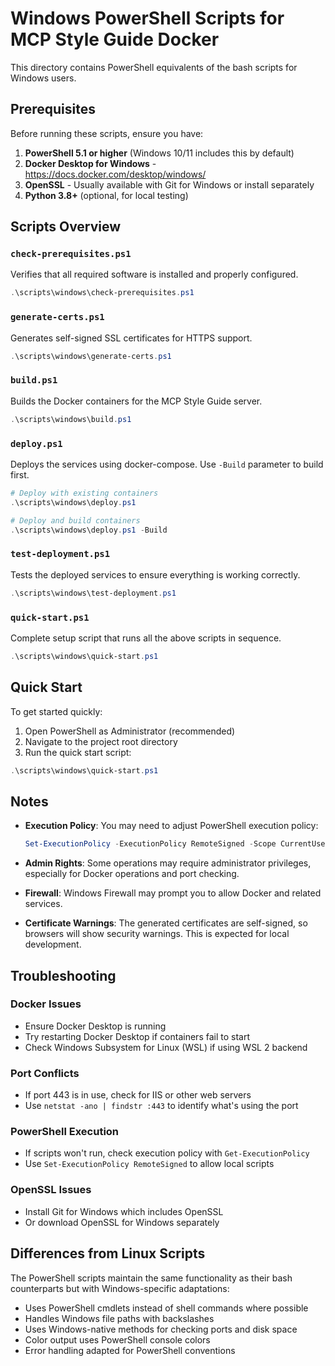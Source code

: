 # Windows PowerShell Scripts for MCP Style Guide Docker

This directory contains PowerShell equivalents of the bash scripts for Windows users.

## Prerequisites

Before running these scripts, ensure you have:

1. **PowerShell 5.1 or higher** (Windows 10/11 includes this by default)
2. **Docker Desktop for Windows** - https://docs.docker.com/desktop/windows/
3. **OpenSSL** - Usually available with Git for Windows or install separately
4. **Python 3.8+** (optional, for local testing)

## Scripts Overview

### `check-prerequisites.ps1`
Verifies that all required software is installed and properly configured.

```powershell
.\scripts\windows\check-prerequisites.ps1
```

### `generate-certs.ps1`
Generates self-signed SSL certificates for HTTPS support.

```powershell
.\scripts\windows\generate-certs.ps1
```

### `build.ps1`
Builds the Docker containers for the MCP Style Guide server.

```powershell
.\scripts\windows\build.ps1
```

### `deploy.ps1`
Deploys the services using docker-compose. Use `-Build` parameter to build first.

```powershell
# Deploy with existing containers
.\scripts\windows\deploy.ps1

# Deploy and build containers
.\scripts\windows\deploy.ps1 -Build
```

### `test-deployment.ps1`
Tests the deployed services to ensure everything is working correctly.

```powershell
.\scripts\windows\test-deployment.ps1
```

### `quick-start.ps1`
Complete setup script that runs all the above scripts in sequence.

```powershell
.\scripts\windows\quick-start.ps1
```

## Quick Start

To get started quickly:

1. Open PowerShell as Administrator (recommended)
2. Navigate to the project root directory
3. Run the quick start script:

```powershell
.\scripts\windows\quick-start.ps1
```

## Notes

- **Execution Policy**: You may need to adjust PowerShell execution policy:
  ```powershell
  Set-ExecutionPolicy -ExecutionPolicy RemoteSigned -Scope CurrentUser
  ```

- **Admin Rights**: Some operations may require administrator privileges, especially for Docker operations and port checking.

- **Firewall**: Windows Firewall may prompt you to allow Docker and related services.

- **Certificate Warnings**: The generated certificates are self-signed, so browsers will show security warnings. This is expected for local development.

## Troubleshooting

### Docker Issues
- Ensure Docker Desktop is running
- Try restarting Docker Desktop if containers fail to start
- Check Windows Subsystem for Linux (WSL) if using WSL 2 backend

### Port Conflicts
- If port 443 is in use, check for IIS or other web servers
- Use `netstat -ano | findstr :443` to identify what's using the port

### PowerShell Execution
- If scripts won't run, check execution policy with `Get-ExecutionPolicy`
- Use `Set-ExecutionPolicy RemoteSigned` to allow local scripts

### OpenSSL Issues
- Install Git for Windows which includes OpenSSL
- Or download OpenSSL for Windows separately

## Differences from Linux Scripts

The PowerShell scripts maintain the same functionality as their bash counterparts but with Windows-specific adaptations:

- Uses PowerShell cmdlets instead of shell commands where possible
- Handles Windows file paths with backslashes
- Uses Windows-native methods for checking ports and disk space
- Color output uses PowerShell console colors
- Error handling adapted for PowerShell conventions
